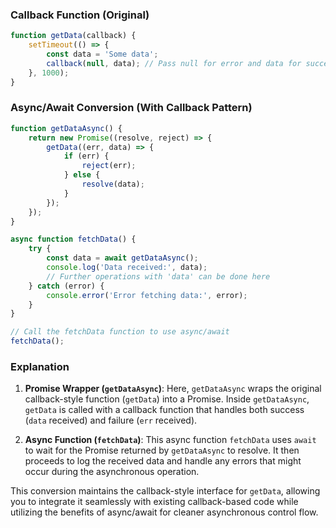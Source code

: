 ### Callback Function (Original)

```javascript
function getData(callback) {
    setTimeout(() => {
        const data = 'Some data';
        callback(null, data); // Pass null for error and data for success
    }, 1000);
}
```

### Async/Await Conversion (With Callback Pattern)

```javascript
function getDataAsync() {
    return new Promise((resolve, reject) => {
        getData((err, data) => {
            if (err) {
                reject(err);
            } else {
                resolve(data);
            }
        });
    });
}

async function fetchData() {
    try {
        const data = await getDataAsync();
        console.log('Data received:', data);
        // Further operations with 'data' can be done here
    } catch (error) {
        console.error('Error fetching data:', error);
    }
}

// Call the fetchData function to use async/await
fetchData();
```

### Explanation

1. **Promise Wrapper (`getDataAsync`)**: Here, `getDataAsync` wraps the original callback-style function (`getData`) into a Promise. Inside `getDataAsync`, `getData` is called with a callback function that handles both success (`data` received) and failure (`err` received).

2. **Async Function (`fetchData`)**: This async function `fetchData` uses `await` to wait for the Promise returned by `getDataAsync` to resolve. It then proceeds to log the received data and handle any errors that might occur during the asynchronous operation.

This conversion maintains the callback-style interface for `getData`, allowing you to integrate it seamlessly with existing callback-based code while utilizing the benefits of async/await for cleaner asynchronous control flow.
